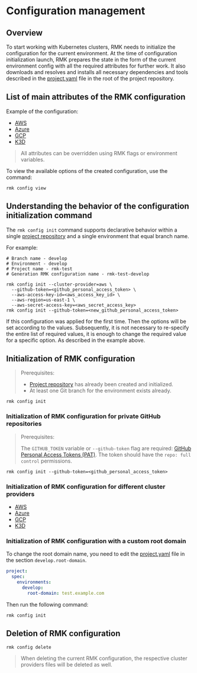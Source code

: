 # Configuration management

## Overview

To start working with Kubernetes clusters, RMK needs to initialize the configuration for the current environment.
At the time of configuration initialization launch, RMK prepares
the state in the form of the current environment config with all the required attributes for further work.
It also downloads and resolves and installs all necessary dependencies and tools described 
in the [project.yaml](../project-management/preparation-of-project-repository.md#projectyaml) file in the root of the project repository.

## List of main attributes of the RMK configuration

Example of the configuration:

- [AWS](init-aws-provider.md#list-of-main-attributes-of-the-rmk-configuration)
- [Azure](init-azure-provider.md#list-of-main-attributes-of-the-rmk-configuration)
- [GCP](init-gcp-provider.md#list-of-main-attributes-of-the-rmk-configuration)
- [K3D](init-k3d-provider.md#list-of-main-attributes-of-the-rmk-configuration)

> All attributes can be overridden using RMK flags or environment variables.

To view the available options of the created configuration, use the command:

```shell
rmk config view
```

## Understanding the behavior of the configuration initialization command

The `rmk config init` command supports declarative behavior within a single 
[project repository](../project-management/requirement-for-project-repository.md#requirement-for-project-repository) 
and a single environment that equal branch name.

For example:
```shell
# Branch name - develop
# Environment - develop
# Project name - rmk-test
# Generation RMK configuration name - rmk-test-develop

rmk config init --cluster-provider=aws \ 
  --github-token=<github_personal_access_token> \
  --aws-access-key-id=<aws_access_key_id> \
  --aws-region=us-east-1 \
  --aws-secret-access-key=<aws_secret_access_key>
rmk config init --github-token=<new_github_personal_access_token>
```

If this configuration was applied for the first time. Then the options will be set according to the values. 
Subsequently, it is not necessary to re-specify the entire list of required values, 
it is enough to change the required value for a specific option. As described in the example above.

## Initialization of RMK configuration

> Prerequisites:
>
> - [Project repository](../project-management/requirement-for-project-repository.md) has already been created and initialized.
> - At least one Git branch for the environment exists already.

```shell
rmk config init
```

### Initialization of RMK configuration for private GitHub repositories

> Prerequisites:
>
> The `GITHUB_TOKEN` variable or `--github-token` flag are required: [GitHub Personal Access Tokens (PAT)](https://docs.github.com/en/authentication/keeping-your-account-and-data-secure/managing-your-personal-access-tokens#creating-a-personal-access-token-classic).
> The token should have the `repo: full control` permissions.

```shell
rmk config init --github-token=<github_personal_access_token>
```

### Initialization of RMK configuration for different cluster providers

- [AWS](init-aws-provider.md#prerequisites)
- [Azure](init-azure-provider.md#prerequisites)
- [GCP](init-gcp-provider.md#prerequisites)
- [K3D](init-k3d-provider.md#list-of-main-attributes-of-the-rmk-configuration)

### Initialization of RMK configuration with a custom root domain

To change the root domain name, you need to edit the [project.yaml](../project-management/preparation-of-project-repository.md#projectyaml) 
file in the section `develop.root-domain`.

```yaml
project:
  spec:
    environments:
      develop:
        root-domain: test.example.com
```

Then run the following command:

```shell
rmk config init
```

## Deletion of RMK configuration

```shell
rmk config delete
```

> When deleting the current RMK configuration, the respective cluster providers files will be deleted as well.
